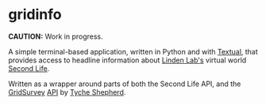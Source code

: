 # gridinfo

**CAUTION:** Work in progress.

A simple terminal-based application, written in Python and with
[Textual](https://textual.textualize.io/), that provides access to headline
information about [Linden Lab's](https://www.lindenlab.com/) virtual world
[Second Life](https://secondlife.com/).

Written as a wrapper around parts of both the Second Life API, and the
[GridSurvey](http://www.gridsurvey.com/)
[API](http://www.gridsurvey.com/api.php) by [Tyche
Shepherd](https://toot.community/@tyche_shepherd).

[//]: # (README.md ends here)
